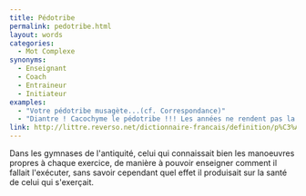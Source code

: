```yaml
---
title: Pédotribe
permalink: pedotribe.html
layout: words
categories:
  - Mot Complexe
synonyms:
  - Enseignant
  - Coach
  - Entraineur
  - Initiateur
examples:
  - "Votre pédotribe musagète...(cf. Correspondance)"
  - "Diantre ! Cacochyme le pédotribe !!! Les années ne rendent pas la plume immarcescible..."
link: http://littre.reverso.net/dictionnaire-francais/definition/p%C3%A9dotribe/55059
---
```


Dans les gymnases de l'antiquité, celui qui connaissait bien les manoeuvres propres à chaque exercice, de manière à pouvoir enseigner comment il fallait l'exécuter, sans savoir cependant quel effet il produisait sur la santé de celui qui s'exerçait.


